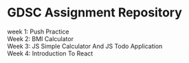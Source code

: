 # GDSC Assignment Repository

week 1: Push Practice</br>
Week 2: BMI Calculator</br>
Week 3: JS Simple Calculator And JS Todo Application</br>
Week 4: Introduction To React</br>
